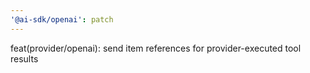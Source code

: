 ```yaml
---
'@ai-sdk/openai': patch
---
```


feat(provider/openai): send item references for provider-executed tool results
